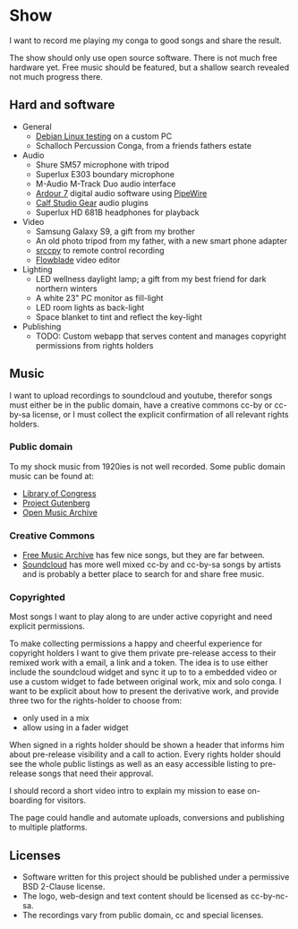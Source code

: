 Show
====

I want to record me playing my conga to good songs and share the result.

The show should only use open source software. There is not much free hardware yet.
Free music should be featured, but a shallow search revealed not much progress there.

Hard and software
-----------------

 * General
   * [Debian Linux testing](https://www.debian.org/) on a custom PC
   * Schalloch Percussion Conga, from a friends fathers estate
 * Audio
   * Shure SM57 microphone with tripod
   * Superlux E303 boundary microphone
   * M-Audio M-Track Duo audio interface
   * [Ardour 7](http://ardour.org/) digital audio software using [PipeWire](https://pipewire.org/)
   * [Calf Studio Gear](https://calf-studio-gear.org/) audio plugins
   * Superlux HD 681B headphones for playback
 * Video
   * Samsung Galaxy S9, a gift from my brother
   * An old photo tripod from my father, with a new smart phone adapter
   * [srccpy](https://blog.rom1v.com/2018/03/introducing-scrcpy/) to remote control recording
   * [Flowblade](https://jliljebl.github.io/flowblade/) video editor
 * Lighting
   * LED wellness daylight lamp; a gift from my best friend for dark northern winters
   * A white 23" PC monitor as fill-light
   * LED room lights as back-light
   * Space blanket to tint and reflect the key-light
 * Publishing
   * TODO: Custom webapp that serves content and manages copyright permissions from rights holders

Music
-----

I want to upload recordings to soundcloud and youtube, therefor songs must either be in the public
domain, have a creative commons cc-by or cc-by-sa license, or I must collect the explicit
confirmation of all relevant rights holders.

### Public domain

To my shock music from 1920ies is not well recorded. Some public domain music can be found at:

 * [Library of Congress](https://loc.gov/)
 * [Project Gutenberg](https://www.gutenberg.org/)
 * [Open Music Archive](http://openmusicarchive.org/)

### Creative Commons

 * [Free Music Archive](https://freemusicarchive.org/) has few nice songs, but they are far between.
 * [Soundcloud](https://soundcloud.com/) has more well mixed cc-by and cc-by-sa songs by artists and
   is probably a better place to search for and share free music.

### Copyrighted

Most songs I want to play along to are under active copyright and need explicit permissions.

To make collecting permissions a happy and cheerful experience for copyright holders I want to give
them private pre-release access to their remixed work with a email, a link and a token. The idea is
to use either include the soundcloud widget and sync it up to to a embedded video or use a custom
widget to fade between original work, mix and solo conga. I want to be explicit about how to present
the derivative work, and provide three two for the rights-holder to choose from:

 * only used in a mix
 * allow using in a fader widget

When signed in a rights holder should be shown a header that informs him about pre-release
visibility and a call to action. Every rights holder should see the whole public listings as well as
an easy accessible listing to pre-release songs that need their approval.

I should record a short video intro to explain my mission to ease on-boarding for visitors.

The page could handle and automate uploads, conversions and publishing to multiple platforms.

Licenses
--------

 * Software written for this project should be published under a permissive BSD 2-Clause license.
 * The logo, web-design and text content should be licensed as cc-by-nc-sa.
 * The recordings vary from public domain, cc and special licenses.

